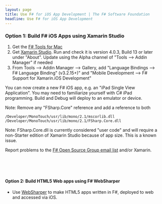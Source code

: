 ```yaml
---
layout: page
title: Use F# for iOS App Development | The F# Software Foundation
headline: Use F# for iOS App Development
---
```


### Option 1: Build F# iOS Apps using Xamarin Studio

1. Get the [F# Tools for Mac](/use/mac)
2. Get [Xamarin Studio](http://xamarin.com/download). Run and check it is version 4.0.3, Build 13 or later under "About". Update using the Alpha channel of "Tools --> Addin Manager" if needed
3. From Tools --> Addin Manager --> Gallery, add "Language Bindings --> F# Language Binding" (v3.2.15+)" and "Mobile Development --> F# Support for Xamarin.iOS Development" 

You can now create a new F# iOS app, e.g. an "iPad Single View Application". You may need to familiarize yourself
with C# iPad programming. Build and Debug will deploy to an emulator or device.

Note: Remove any "FSharp.Core" reference and add a reference to both

    /Developer/MonoTouch/usr/lib/mono/2.1/mscorlib.dll 
    /Developer/MonoTouch/usr/lib/mono/2.1/FSharp.Core.dll 
        
Note: FSharp.Core.dll is currently considered "user code" and will require a 
non-Starter edition of Xamarin Studio because of app size. This is a known issue.

Report problems to the [F# Open Source Group email list](http://fsharp.github.com/fsharp) and/or Xamarin.

<br />
<br />
<br />


#### Option 2: Build HTML5 Web apps using F# WebSharper

* Use [WebSharper](http://www.websharper.com) to make HTML5 apps written in F#, deployed to web and accessed via iOS.

<br />
<br />
<br />

